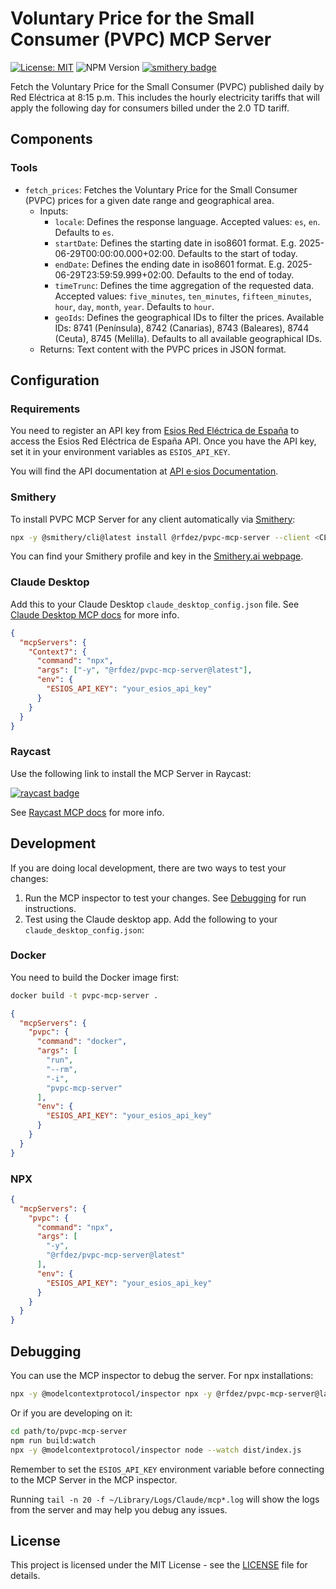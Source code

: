 # Voluntary Price for the Small Consumer (PVPC) MCP Server

[![License: MIT](https://img.shields.io/badge/License-MIT-yellow.svg)](https://opensource.org/licenses/MIT)
![NPM Version](https://img.shields.io/npm/v/%40rfdez%2Fpvpc-mcp-server)
[![smithery badge](https://smithery.ai/badge/@rfdez/pvpc-mcp-server)](https://smithery.ai/server/@rfdez/pvpc-mcp-server)

Fetch the Voluntary Price for the Small Consumer (PVPC) published daily by Red Eléctrica at 8:15 p.m. This includes the hourly electricity tariffs that will apply the following day for consumers billed under the 2.0 TD tariff.

## Components

### Tools

- `fetch_prices`: Fetches the Voluntary Price for the Small Consumer (PVPC) prices for a given date range and geographical area.
  - Inputs:
    - `locale`: Defines the response language. Accepted values: `es`, `en`. Defaults to `es`.
    - `startDate`: Defines the starting date in iso8601 format. E.g. 2025-06-29T00:00:00.000+02:00. Defaults to the start of today.
    - `endDate`: Defines the ending date in iso8601 format. E.g. 2025-06-29T23:59:59.999+02:00. Defaults to the end of today.
    - `timeTrunc`: Defines the time aggregation of the requested data. Accepted values: `five_minutes`, `ten_minutes`, `fifteen_minutes`, `hour`, `day`, `month`, `year`. Defaults to `hour`.
    - `geoIds`: Defines the geographical IDs to filter the prices. Available IDs: 8741 (Península), 8742 (Canarias), 8743 (Baleares), 8744 (Ceuta), 8745 (Melilla). Defaults to all available geographical IDs.
  - Returns: Text content with the PVPC prices in JSON format.

## Configuration

### Requirements

You need to register an API key from [Esios Red Eléctrica de España](https://www.esios.ree.es/es/pagina/api) to access the Esios Red Eléctrica de España API. Once you have the API key, set it in your environment variables as `ESIOS_API_KEY`.

You will find the API documentation at [API e·sios Documentation](https://api.esios.ree.es/).

### Smithery

To install PVPC MCP Server for any client automatically via [Smithery](https://smithery.ai/server/@rfdez/pvpc-mcp-server):

```bash
npx -y @smithery/cli@latest install @rfdez/pvpc-mcp-server --client <CLIENT_NAME> --profile <YOUR_SMITHERY_PROFILE> --key <YOUR_SMITHERY_KEY>
```

You can find your Smithery profile and key in the [Smithery.ai webpage](https://smithery.ai/server/@rfdez/pvpc-mcp-server).

### Claude Desktop

Add this to your Claude Desktop `claude_desktop_config.json` file. See [Claude Desktop MCP docs](https://modelcontextprotocol.io/quickstart/user) for more info.

```json
{
  "mcpServers": {
    "Context7": {
      "command": "npx",
      "args": ["-y", "@rfdez/pvpc-mcp-server@latest"],
      "env": {
        "ESIOS_API_KEY": "your_esios_api_key"
      }
    }
  }
}
```

### Raycast

Use the following link to install the MCP Server in Raycast:

[![raycast badge](https://shields.io/badge/Raycast-Install%20MCP%20Server-eee?labelColor=FF6363&logo=raycast&logoColor=fff&style=flat-square)](raycast://mcp/install?%7B%22name%22%3A%22Voluntary%20Price%20for%20the%20Small%20Consumer%20(PVPC)%22%2C%22type%22%3A%22stdio%22%2C%22command%22%3A%22npx%22%2C%22args%22%3A%5B%22-y%22%2C%22%40rfdez%2Fpvpc-mcp-server%40latest%22%5D%2C%22env%22%3A%7B%22ESIOS_API_KEY%22%3A%22your_esios_api_key%22%7D%7D)

See [Raycast MCP docs](https://manual.raycast.com/model-context-protocol) for more info.

## Development

If you are doing local development, there are two ways to test your changes:

1. Run the MCP inspector to test your changes. See [Debugging](#debugging) for run instructions.
2. Test using the Claude desktop app. Add the following to your `claude_desktop_config.json`:

### Docker

You need to build the Docker image first:

```bash
docker build -t pvpc-mcp-server .
```

```json
{
  "mcpServers": {
    "pvpc": {
      "command": "docker",
      "args": [
        "run",
        "--rm",
        "-i",
        "pvpc-mcp-server"
      ],
      "env": {
        "ESIOS_API_KEY": "your_esios_api_key"
      }
    }
  }
}
```

### NPX

```json
{
  "mcpServers": {
    "pvpc": {
      "command": "npx",
      "args": [
        "-y",
        "@rfdez/pvpc-mcp-server@latest"
      ],
      "env": {
        "ESIOS_API_KEY": "your_esios_api_key"
      }
    }
  }
}
```

## Debugging

You can use the MCP inspector to debug the server. For npx installations:

```bash
npx -y @modelcontextprotocol/inspector npx -y @rfdez/pvpc-mcp-server@latest
```

Or if you are developing on it:

```bash
cd path/to/pvpc-mcp-server
npm run build:watch
npx -y @modelcontextprotocol/inspector node --watch dist/index.js
```

Remember to set the `ESIOS_API_KEY` environment variable before connecting to the MCP Server in the MCP inspector.

Running `tail -n 20 -f ~/Library/Logs/Claude/mcp*.log` will show the logs from the server and may help you debug any issues.

## License

This project is licensed under the MIT License - see the [LICENSE](LICENSE) file for details.
